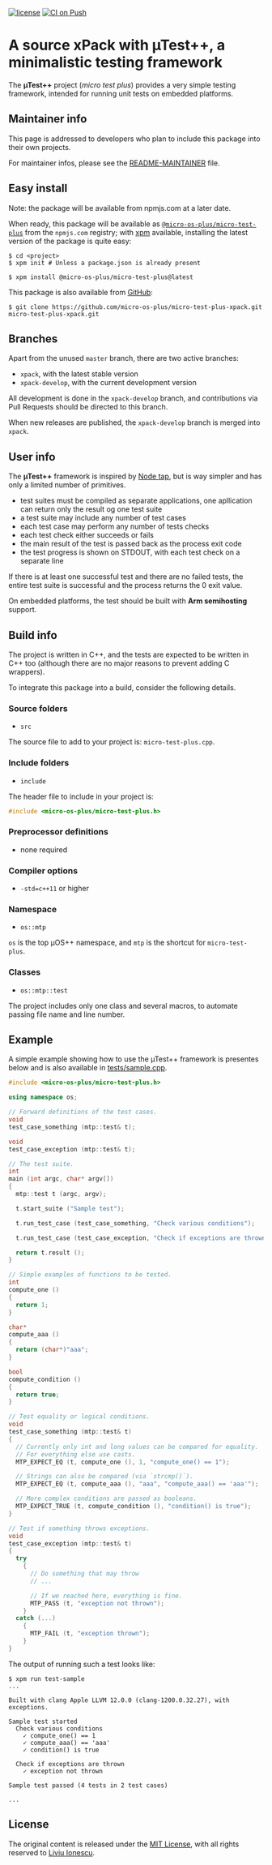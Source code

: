 [![license](https://img.shields.io/github/license/micro-os-plus/micro-test-plus-xpack)](https://github.com/micro-os-plus/micro-test-plus-xpack/blob/xpack/LICENSE)
[![CI on Push](https://github.com/micro-os-plus/micro-test-plus-xpack/workflows/CI%20on%20Push/badge.svg)](https://github.com/micro-os-plus/micro-test-plus-xpack/actions?query=workflow%3A%22CI+on+Push%22)

# A source xPack with µTest++, a minimalistic testing framework

The **µTest++** project (_micro test plus_) provides a very simple
testing framework, intended for running unit tests on embedded
platforms.

## Maintainer info

This page is addressed to developers who plan to include this package
into their own projects.

For maintainer infos, please see the
[README-MAINTAINER](README-MAINTAINER.md) file.

## Easy install

Note: the package will be available from npmjs.com at a later date.

When ready, this package will be available as
[`@micro-os-plus/micro-test-plus`](https://www.npmjs.com/package/@micro-os-plus/micro-test-plus)
from the `npmjs.com` registry; with [xpm](https://xpack.github.io/xpm/)
available, installing the latest version of the package is quite easy:

```console
$ cd <project>
$ xpm init # Unless a package.json is already present

$ xpm install @micro-os-plus/micro-test-plus@latest
```

This package is also available from
[GitHub](https://github.com/micro-os-plus/micro-test-plus-xpack):

```console
$ git clone https://github.com/micro-os-plus/micro-test-plus-xpack.git micro-test-plus-xpack.git
```

## Branches

Apart from the unused `master` branch, there are two active branches:

- `xpack`, with the latest stable version
- `xpack-develop`, with the current development version

All development is done in the `xpack-develop` branch, and contributions via
Pull Requests should be directed to this branch.

When new releases are published, the `xpack-develop` branch is merged
into `xpack`.

## User info

The **µTest++** framework is inspired by [Node tap](https://node-tap.org),
but is way simpler and has only a limited number of primitives.

- test suites must be compiled as separate applications, one apllication
  can return only the result og one test suite
- a test suite may include any number of test cases
- each test case may perform any number of tests checks
- each test check either succeeds or fails
- the main result of the test is passed back as the process exit code
- the test progress is shown on STDOUT, with each test check on
  a separate line

If there is at least one successful test and there are no failed tests,
the entire test suite is successful and the process returns
the 0 exit value.

On embedded platforms, the test should be built with **Arm semihosting**
support.

## Build info

The project is written in C++, and the tests are expected to be
written in C++ too (although there are no
major reasons to prevent adding C wrappers).

To integrate this package into a build, consider the following details.

### Source folders

- `src`

The source file to add to your project is: `micro-test-plus.cpp`.

### Include folders

- `include`

The header file to include in your project is:

```c++
#include <micro-os-plus/micro-test-plus.h>
```

### Preprocessor definitions

- none required

### Compiler options

- `-std=c++11` or higher

### Namespace

- `os::mtp`

`os` is the top µOS++ namespace, and `mtp` is the shortcut for
`micro-test-plus`.

### Classes

- `os::mtp::test`

The project includes only one class and several macros, to automate
passing file name and line number.

## Example

A simple example showing how to use the µTest++ framework is
presentes below and is also available in [tests/sample.cpp](tests/sample.cpp).

```c++
#include <micro-os-plus/micro-test-plus.h>

using namespace os;

// Forward definitions of the test cases.
void
test_case_something (mtp::test& t);

void
test_case_exception (mtp::test& t);

// The test suite.
int
main (int argc, char* argv[])
{
  mtp::test t (argc, argv);

  t.start_suite ("Sample test");

  t.run_test_case (test_case_something, "Check various conditions");

  t.run_test_case (test_case_exception, "Check if exceptions are thrown");

  return t.result ();
}

// Simple examples of functions to be tested.
int
compute_one ()
{
  return 1;
}

char*
compute_aaa ()
{
  return (char*)"aaa";
}

bool
compute_condition ()
{
  return true;
}

// Test equality or logical conditions.
void
test_case_something (mtp::test& t)
{
  // Currently only int and long values can be compared for equality.
  // For everything else use casts.
  MTP_EXPECT_EQ (t, compute_one (), 1, "compute_one() == 1");

  // Strings can also be compared (via `strcmp()`).
  MTP_EXPECT_EQ (t, compute_aaa (), "aaa", "compute_aaa() == 'aaa'");

  // More complex conditions are passed as booleans.
  MTP_EXPECT_TRUE (t, compute_condition (), "condition() is true");
}

// Test if something throws exceptions.
void
test_case_exception (mtp::test& t)
{
  try
    {
      // Do something that may throw
      // ...

      // If we reached here, everything is fine.
      MTP_PASS (t, "exception not thrown");
    }
  catch (...)
    {
      MTP_FAIL (t, "exception thrown");
    }
}

```

The output of running such a test looks like:

```console
$ xpm run test-sample
...

Built with clang Apple LLVM 12.0.0 (clang-1200.0.32.27), with exceptions.

Sample test started
  Check various conditions
    ✓ compute_one() == 1
    ✓ compute_aaa() == 'aaa'
    ✓ condition() is true

  Check if exceptions are thrown
    ✓ exception not thrown

Sample test passed (4 tests in 2 test cases)

...
```

## License

The original content is released under the
[MIT License](https://opensource.org/licenses/MIT), with all rights reserved to
[Liviu Ionescu](https://github.com/ilg-ul).
